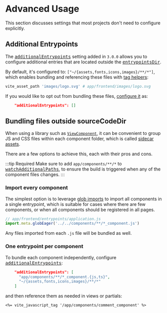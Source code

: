 [tag helpers]: /guide/rails.html#tag-helpers-%F0%9F%8F%B7
[additionalEntrypoints]: /config/#additionalentrypoints
[entrypointsDir]: /config/#entrypointsdir
[sourceCodeDir]: /config/#sourcecodedir
[watchAdditionalPaths]: /config/#watchadditionalpaths
[entrypoints]: /guide/development.html#entrypoints-⤵%EF%B8%8F
[tag helpers]: /guide/development.html#tag-helpers-🏷
[CLI Command]: /guide/development.html#cli-commands-⌨%EF%B8%8F
[vite-plugin-ruby]: https://github.com/ElMassimo/vite_ruby/tree/main/vite-plugin-ruby
[config.json]: /config/#shared-configuration-file-📄
[sidecar assets]: https://viewcomponent.org/guide/javascript_and_css.html
[viewcomponent]: https://viewcomponent.org/
[glob imports]: https://vitejs.dev/guide/features.html#glob-import

# Advanced Usage

This section discusses settings that most projects don't need to configure
explicitly.

## Additional Entrypoints

The <kbd>[additionalEntrypoints]</kbd> setting added in `3.0.0` allows you to
configure additional entries that are located outside the <kbd>[entrypointsDir]</kbd>.

By default, it's configured to: `["~/{assets,fonts,icons,images}/**/*"]`, which
enables bundling and referencing these files with [tag helpers]:

```ruby
vite_asset_path 'images/logo.svg' # app/frontend/images/logo.svg
```

If you would like to opt out from bundling these files, [configure it][config.json] as:

```json
    "additionalEntrypoints": []
```

## Bundling files outside sourceCodeDir

When using a library such as [`ViewComponent`][viewcomponent], it can be
convenient to group JS and CSS files within each component folder, which is called [sidecar assets].

There are a few options to achieve this, each with their pros and cons.

:::tip Required
Make sure to add `app/components/**/*` to <kbd>[watchAdditionalPaths]</kbd>, to
ensure the build is triggered when any of the component files changes.
:::

### Import every component

The simplest option is to leverage [glob imports] to import all components in a
single entrypoint, which is suitable for cases where there are few components,
or when all components should be registered in all pages.

```js
// app/frontend/entrypoints/application.js
import.meta.globEager('../../components/**/*_component.js')
```

Any files imported from each `.js` file will be bundled as well.

### One entrypoint per component

To bundle each component independently, configure <kbd>[additionalEntrypoints]</kbd>:

```json
    "additionalEntrypoints": [
      "app/components/**/*_component.{js,ts}",
      "~/{assets,fonts,icons,images}/**/*"
    ]
```

and then reference them as needed in views or partials:

```erb
<%= vite_javascript_tag '/app/components/comment_component' %>
```
